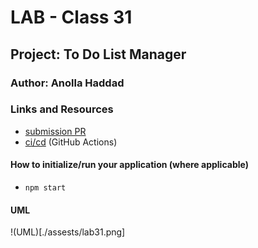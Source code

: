 # LAB - Class 31

## Project: To Do List Manager

### Author: Anolla Haddad

### Links and Resources

- [submission PR](https://github.com/401-advanced-javascript-Anolla/todo/pull/1)
- [ci/cd](https://github.com/401-advanced-javascript-Anolla/todo/pull/1/checks?check_run_id=839564020) (GitHub Actions)
<!-- - [back-end server url](http://xyz.com) (when applicable) -->
<!-- - [front-end application](http://xyz.com) (when applicable) -->

<!-- ### Setup

#### `.env` requirements (where applicable) -->

<!-- i.e.

- `PORT` - Port Number
- `MONGODB_URI` - URL to the running mongo instance/db -->

#### How to initialize/run your application (where applicable)

- `npm start`

<!-- #### How to use your library (where applicable) -->

<!-- #### Tests

- How do you run tests?
- Any tests of note?
- Describe any tests that you did not complete, skipped, etc -->

#### UML

!(UML)[./assests/lab31.png]